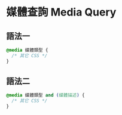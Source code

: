 # 媒體查詢 Media Query

## 語法一

```css
@media 媒體類型 {
  /* 其它 CSS */
}
```

## 語法二

```css
@media 媒體類型 and (媒體描述) {
  /* 其它 CSS */
}
```

